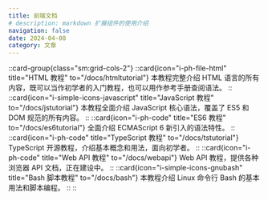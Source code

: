 ```yaml
---
title: 前端文档
# description: markdown 扩展组件的使用介绍
navigation: false
date: 2024-04-08
category: 文章
---
```


::card-group{class="sm:grid-cols-2"}
  ::card{icon="i-ph-file-html" title="HTML 教程" to="/docs/htmltutorial"}
  本教程完整介绍 HTML 语言的所有内容，既可以当作初学者的入门教程，也可以用作参考手册查阅语法。
  ::
  ::card{icon="i-simple-icons-javascript" title="JavaScript 教程" to="/docs/jstutorial"}
  本教程全面介绍 JavaScript 核心语法，覆盖了 ES5 和 DOM 规范的所有内容。
  ::
  ::card{icon="i-ph-code" title="ES6 教程" to="/docs/es6tutorial"}
  全面介绍 ECMAScript 6 新引入的语法特性。
  ::
  ::card{icon="i-ph-code" title="TypeScript 教程" to="/docs/tstutorial"}
  TypeScript 开源教程，介绍基本概念和用法，面向初学者。
  ::
  ::card{icon="i-ph-code" title="Web API 教程" to="/docs/webapi"}
  Web API 教程，提供各种浏览器 API 文档，正在建设中。
  ::
  ::card{icon="i-simple-icons-gnubash" title="Bash 脚本教程" to="/docs/bash"}
  本教程介绍 Linux 命令行 Bash 的基本用法和脚本编程。
  ::
::